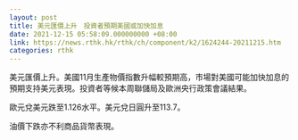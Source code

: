 ```yaml
---
layout: post
title: 美元匯價上升　投資者預期美國或加快加息
date: 2021-12-15 05:58:09.000000000 +08:00
link: https://news.rthk.hk/rthk/ch/component/k2/1624244-20211215.htm
categories: rthk
---
```


美元匯價上升。美國11月生產物價指數升幅較預期高，市場對美國可能加快加息的預期支持美元表現。投資者等候本周聯儲局及歐洲央行政策會議結果。

歐元兌美元跌至1.126水平。美元兌日圓升至113.7。

油價下跌亦不利商品貨幣表現。

